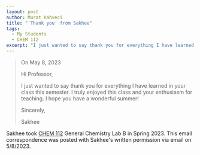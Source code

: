 ```yaml
---
layout: post
author: Murat Kahveci
title: "'Thank you' from Sakhee"
tags: 
  - My Students
  - CHEM 112
excerpt: "I just wanted to say thank you for everything I have learned in your class this semester."
---
```


> On May 8, 2023
>
>Hi Professor,
> 
>I just wanted to say thank you for everything I have learned in your class this semester. I truly enjoyed this class and your enthusiasm for teaching.
I hope you have a wonderful summer!
> 
>Sincerely,
> 
>Sakhee

Sakhee took [CHEM 112](/cho) General Chemistry Lab B in Spring 2023. This email correspondence was posted with Sakhee's written permission via email on 5/8/2023. 